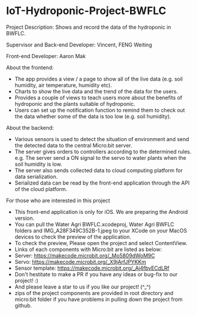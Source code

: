 # IoT-Hydroponic-Project-BWFLC
Project Description: Shows and record the data of the hydroponic in BWFLC.

Supervisor and Back-end Developer: Vincent, FENG Weiting

Front-end Developer: Aaron Mak

About the frontend:
- The app provides a view / a page to show all of the live data (e.g. soil humidity, air temperature, humidity etc).
- Charts to show the live data and the trend of the data for the users.
- Provides a couple of views to teach users more about the benefits of hydroponic and the plants suitable of hydroponic.
- Users can set up the notification function to remind them to check out the data whether some of the data is too low (e.g. soil humidity).

About the backend:
- Various sensors is used to detect the situation of environment and send the detected data to the central Micro:bit server.
- The server gives orders to controllers according to the determined rules. e.g. The server send a ON signal to the servo to water plants when the soil humidity is low.
- The server also sends collected data to cloud computing platform for data serialization.
- Serialized data can be read by the front-end application through the API of the cloud platform.

For those who are interested in this project
- This front-end application is only for iOS. We are preparing the Android version.
- You can pull the Water Agri BWFLC.xcodeproj, Water Agri BWFLC folders and IMG_A28F349C352B-1.jpeg to your XCode on your MacOS devices to check the preview of the application.
- To check the preview, Please open the project and select ContentView.
- Links of each components with Micro:bit are listed as below:
- Server: https://makecode.microbit.org/_Mo5809dWoM9C 
- Servo: https://makecode.microbit.org/_X9jArfJPYKKm 
- Sensor template: https://makecode.microbit.org/_Aj4fbvECdLRf 
- Don't hestitate to make a PR if you have any ideas or bug-fix to our project! :)
- And please leave a star to us if you like our project! (^_^)
- zips of the project components are provided in root directory and micro:bit folder if you have problems in pulling down the project from github.
